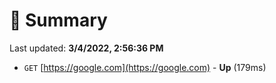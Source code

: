 # 📖 Summary
Last updated: **3/4/2022, 2:56:36 PM**

- `GET` [https://google.com](https://google.com) - **Up** (179ms)
